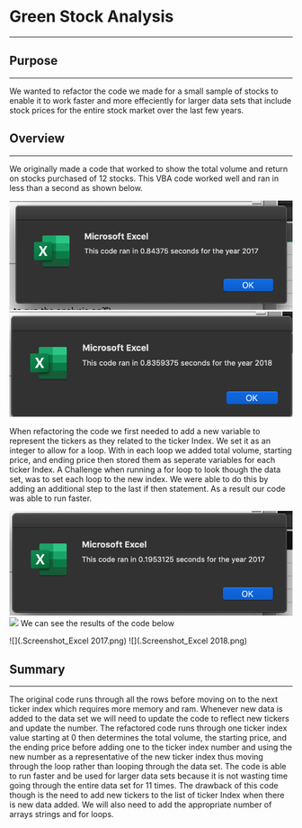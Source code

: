 # Green Stock Analysis
---
## Purpose
---
  We wanted to refactor the code we made for a small sample of stocks to enable it to work faster and more effeciently for larger data sets that include stock prices for the entire stock market over the last few years.

## Overview
---
  We originally made a code that worked to show the total volume and return on stocks purchased of 12 stocks. This VBA code worked well and ran in less than a second as shown below.

<img src="Resources/Code_Runtime_2017.PNG">

<img src="Resources/Code_Runtime_2018.PNG">

  When refactoring the code we first needed to add a new variable to represent the tickers as they related to the ticker Index. We set it as an integer to allow for a loop. With in each loop we added total volume, starting price, and ending price then stored them as seperate variables for each ticker Index. A Challenge when running a for loop to look though the data set, was to set each loop to the new index. We were able to do this by adding an additional step to the last if then statement. As a result our code was able to run faster.

<img src="Resources/Code_Runtime_2017_Refactored.PNG">
<img src="Resources/Code_Runtime_2018_Refactored.PN">
We can see the results of the code below

![](.Screenshot_Excel 2017.png)
![](.Screenshot_Excel 2018.png)

## Summary
---
  The original code runs through all the rows before moving on to the next ticker index which requires more memory and ram. Whenever new data is added to the data set we will need to update the code to reflect new tickers and update the number.
  The refactored code runs through one ticker index value starting at 0 then determines the total volume, the starting price, and the ending price before adding one to the ticker index number and using the new number as a representative of the new ticker index thus moving through the loop rather than looping through the data set.
	The code is able to run faster and be used for larger data sets because it is not wasting time going through the entire data set for 11 times. The drawback of this code though is the need to add new tickers to the list of ticker Index when there is new data added. We will also need to add the appropriate number of arrays strings and for loops.

